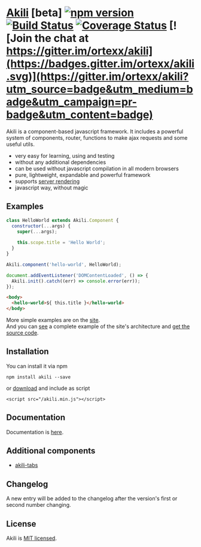 # [Akili](http://akilijs.com) [beta] [![npm version](https://badge.fury.io/js/akili.svg)](https://badge.fury.io/js/akili) [![Build Status](https://travis-ci.org/ortexx/akili.svg?branch=master)](https://travis-ci.org/ortexx/akili) [![Coverage Status](https://coveralls.io/repos/github/ortexx/akili/badge.svg?branch=master)](https://coveralls.io/github/ortexx/akili?branch=master) [![Join the chat at https://gitter.im/ortexx/akili](https://badges.gitter.im/ortexx/akili.svg)](https://gitter.im/ortexx/akili?utm_source=badge&utm_medium=badge&utm_campaign=pr-badge&utm_content=badge)

Akili is a component-based javascript framework. 
It includes a powerful system of components, router, functions to make ajax requests and some useful utils.

* very easy for learning, using and testing
* without any additional dependencies
* can be used without javascript compilation in all modern browsers
* pure, lightweight, expandable and powerful framework
* supports [server rendering](https://github.com/ortexx/akili-connect)
* javascript way, without magic

## Examples

```js
class HelloWorld extends Akili.Component {
  constructor(...args) {
    super(...args);
    
    this.scope.title = 'Hello World';
  }
}

Akili.component('hello-world', HelloWorld);

document.addEventListener('DOMContentLoaded', () => {
  Akili.init().catch((err) => console.error(err));
});
```

```html
<body>
  <hello-world>${ this.title }</hello-world>
</body>
```

More simple examples are on the [site](https://akilijs.com).  
And you can [see](https://example.akilijs.com) a complete example of the site's architecture and [get the source code](https://github.com/ortexx/akili-example).

## Installation
You can install it via npm

```
npm install akili --save
```

or [download](https://akilijs.com/js/libs/akili.min.js) and include as script
 
```
<script src="/akili.min.js"></script>
```

## Documentation
Documentation is [here](https://akilijs.com/docs/getting-started).

## Additional components
* [akili-tabs](https://github.com/ortexx/akili-tabs)

## Changelog
A new entry will be added to the changelog after the version's first or second number changing.

## License
Akili is [MIT licensed](/LICENSE).


 
